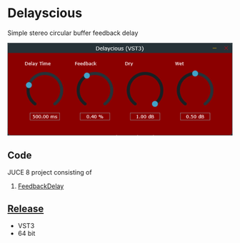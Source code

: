 # Delayscious
 Simple stereo circular buffer feedback delay

![Delayscious effect plugin screenshot](https://github.com/ethandjoseph/Delayscious/blob/main/Delaycious%20plugin%20screenshot.png)

## Code
JUCE 8 project consisting of
1. [FeedbackDelay](https://github.com/ethandjoseph/Delayscious/blob/main/Source/FeedbackDelay.cpp)

## [Release](https://github.com/ethandjoseph/Delayscious/releases)
- VST3
- 64 bit
